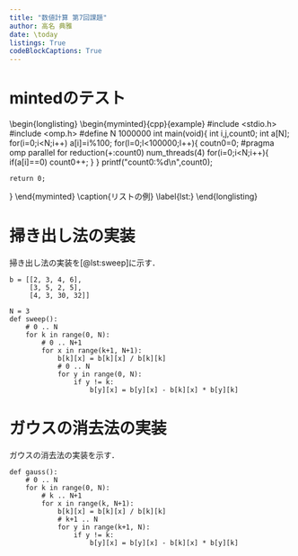 ```yaml
---
title: "数値計算 第7回課題"
author: 高名 典雅
date: \today
listings: True
codeBlockCaptions: True
---
```


# mintedのテスト
\begin{longlisting}
\begin{myminted}{cpp}{example}
#include <stdio.h>
#include <omp.h>
#define N 1000000
int main(void){
    int i,j,count0;
    int a[N];
    for(i=0;i<N;i++) a[i]=i%100;
    for(l=0;l<100000;l++){
        coutn0=0;
        #pragma omp parallel for reduction(+:count0) num\_threads(4)
        for(i=0;i<N;i++){
            if(a[i]==0) count0++;
        }
    }
    printf("count0:\%d\n",count0);

    return 0;
}
\end{myminted}
\caption{リストの例}
\label{lst:}
\end{longlisting}

# 掃き出し法の実装
掃き出し法の実装を[@lst:sweep]に示す．
```{.python #lst:sweep caption="掃き出し法の実装" title="sweep.py"}
b = [[2, 3, 4, 6],
     [3, 5, 2, 5],
     [4, 3, 30, 32]]

N = 3
def sweep():
    # 0 .. N
    for k in range(0, N):
        # 0 .. N+1
        for x in range(k+1, N+1):
            b[k][x] = b[k][x] / b[k][k]
            # 0 .. N
            for y in range(0, N):
                if y != k:
                    b[y][x] = b[y][x] - b[k][x] * b[y][k]
```


# ガウスの消去法の実装
ガウスの消去法の実装を示す．
```{.python caption="ガウスの消去法の実装"}
def gauss():
    # 0 .. N
    for k in range(0, N):
        # k .. N+1
        for x in range(k, N+1):
            b[k][x] = b[k][x] / b[k][k]
            # k+1 .. N
            for y in range(k+1, N):
                if y != k:
                    b[y][x] = b[y][x] - b[k][x] * b[y][k]
```


